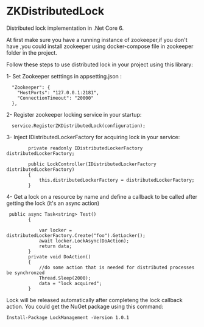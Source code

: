 # ZKDistributedLock
Distributed lock implementation in .Net Core 6.

At first make sure you have a running instance of zookeeper,if you don't have ,you could install zookeeper using docker-compose file in zookeeper folder in the project.

Follow these steps to use distributed lock in your project using this library:

1- Set Zookeeper setttings in appsetting.json :
```
  "Zookeeper": {
    "HostPorts": "127.0.0.1:2181",
    "ConnectionTimeout": "20000"
  },
```
2- Register zookeeper locking service in your startup:
```
  service.RegisterZKDistributedLock(configuration);
```
3- Inject IDistributedLockerFactory for acquiring lock in your service:
```
        private readonly IDistributedLockerFactory distributedLockerFactory;
       
        public LockController(IDistributedLockerFactory distributedLockerFactory)
        {
            this.distributedLockerFactory = distributedLockerFactory;
        }
```
4- Get a lock on a resource by name and define a callback to be called after getting the lock (it's an async action)
```
 public async Task<string> Test()
        {

            var locker = distributedLockerFactory.Create("foo").GetLocker();
            await locker.LockAsync(DoAction);
            return data;
        }
        private void DoAction()
        {
            //do some action that is needed for distributed processes be synchronzed 
            Thread.Sleep(2000);
            data = "lock acquired";
        }
```
Lock will be released automatically after completeng the lock callback action.
You could get the NuGet package using this command:
```
Install-Package LockManagement -Version 1.0.1
```

